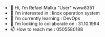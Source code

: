 - 👋 Hi, I’m Refael Malka "User" www8351
- 👀 I’m interested in : linox operation system
- 🌱 I’m currently learning : DevOps
- 💞️ I’m looking to collaborate on : 31.10.1994
- 📫 How to reach me : 0505580188

<!---
www8351/www8351 is a ✨ special ✨ repository because its `README.md` (this file) appears on your GitHub profile.
You can click the Preview link to take a look at your changes.
--->
